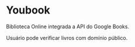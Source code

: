 # Youbook
Biblioteca Online integrada a API do Google Books. 

Usuário pode verificar livros com domínio público.
